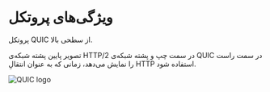 # ویژگی‌های پروتکل

پروتکل QUIC از سطحی بالا.

تصویر پایین پشته شبکه‌ی HTTP/2 در سمت چپ و پشته شبکه‌ی QUIC در سمت راست را نمایش می‌دهد، زمانی که به عنوان انتقالِ HTTP استفاده شود.

![QUIC logo](../images/quic-stack.png)
